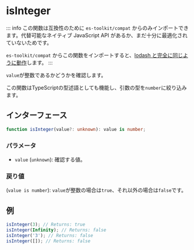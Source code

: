 # isInteger

::: info
この関数は互換性のために `es-toolkit/compat` からのみインポートできます。代替可能なネイティブ JavaScript API があるか、まだ十分に最適化されていないためです。

`es-toolkit/compat` からこの関数をインポートすると、[lodash と完全に同じように動作](../../../compatibility.md)します。
:::

`value`が整数であるかどうかを確認します。

この関数はTypeScriptの型述語としても機能し、引数の型を`number`に絞り込みます。

## インターフェース

```typescript
function isInteger(value?: unknown): value is number;
```

### パラメータ

- `value` (`unknown`): 確認する値。

### 戻り値

(`value is number`): `value`が整数の場合は`true`、それ以外の場合は`false`です。

## 例

```typescript
isInteger(3); // Returns: true
isInteger(Infinity); // Returns: false
isInteger('3'); // Returns: false
isInteger([]); // Returns: false
```
